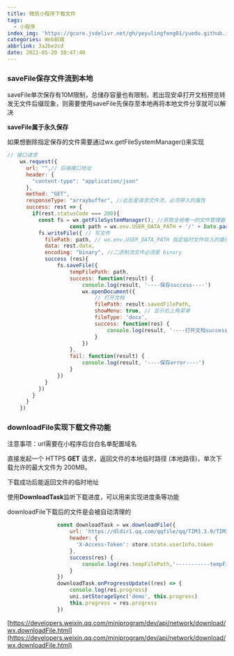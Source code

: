 ```yaml
---
title: 微信小程序下载文件
tags:
  - 小程序
index_img: 'https://gcore.jsdelivr.net/gh/yeyulingfeng01/yuedu.github.io/hexo/090824419.jpg'
categories: Web前端
abbrlink: 3a2be2cd
date: 2022-05-20 10:47:40
---
```


### saveFile保存文件流到本地

saveFile单次保存有10M限制，总储存容量也有限制，若出现安卓打开文档预览转发无文件后缀现象，则需要使用saveFile先保存至本地再将本地文件分享就可以解决

**saveFile属于永久保存**

如果想删除指定保存的文件需要通过wx.getFileSystemManager()来实现

```jsx
// 接口请求
    wx.request({
      url: "",// 后端接口地址
      header: {
        "content-type": "application/json"
      },
      method: "GET",
      responseType: "arraybuffer", //此处是请求文件流，必须带入的属性
      success: rest => {
        if(rest.statusCode === 200){
          const fs = wx.getFileSystemManager(); //获取全局唯一的文件管理器
					const path = wx.env.USER_DATA_PATH + '/' + Date.parse(new Date()) + '.docx'
          fs.writeFile({ // 写文件
            filePath: path, // wx.env.USER_DATA_PATH 指定临时文件存入的路径，后面字符串自定义
            data: rest.data,
            encoding: "binary", //二进制流文件必须是 binary
            success (res){
                fs.saveFile({
                    tempFilePath: path,
                    success: function(result) {
                        console.log(result, '----保存success----')
                        wx.openDocument({
                            // 打开文档
                            filePath: result.savedFilePath,
                            showMenu: true, // 显示右上角菜单
                            fileType: 'docx',
                            success: function(res) {
                                console.log(result, '----打开文档success----')
                            }
                        })
                    },
                    fail: function(result) {
                        console.log(result, '----保存error----')
                    }
                })
            }
          })
        }
      }
    })
```

### downloadFile实现下载文件功能

注意事项：url需要在小程序后台白名单配置域名

直接发起一个 HTTPS **GET** 请求，返回文件的本地临时路径 (本地路径)，单次下载允许的最大文件为 200MB。

下载成功后能返回文件的临时地址

使用**DownloadTask**监听下载进度，可以用来实现进度条等功能

downloadFile下载后的文件是会被自动清理的

```jsx
				const downloadTask = wx.downloadFile({
					url: 'https://dldir1.qq.com/qqfile/qq/TIM3.3.9/TIM3.3.9.22051.exe',
					header: {
					  'X-Access-Token': store.state.userInfo.token
					},
					success(res) {
						console.log(res.tempFilePath,'-----------tempFilePath------------')
					}
				})
				downloadTask.onProgressUpdate((res) => {
					console.log(res.progress)
					uni.setStorageSync('demo', this.progress)
					this.progress = res.progress
				})
```

[https://developers.weixin.qq.com/miniprogram/dev/api/network/download/wx.downloadFile.html](https://developers.weixin.qq.com/miniprogram/dev/api/network/download/wx.downloadFile.html)

